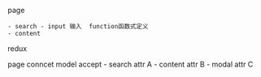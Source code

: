 

page

    - search - input 输入  function函数式定义
    - content





redux 


page    conncet     model
                            accept
    - search                attr A
    - content               attr B
        - modal             attr C
        